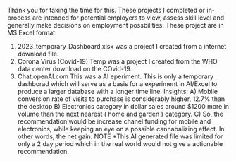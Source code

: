 Thank you for taking the time for this. These projects I completed or in-process are intended for potential employers to view, assess skill level and generally make decisions on employment possbilities. These project are in MS Excel format. 
1) 2023_temporary_Dashboard.xlsx was a project I created from a internet download file. 
2) Corona Virus (Covid-19) Temp was a project I created from the WHO data center download on the COvid-19.
3) Chat.openAI.com This was a AI eperiment. This is only a temporary dashborad which will serve as a basis for a experiment in AI/Excel to produce a larger database with a longer time line. Insights: A) Mobile conversion rate of visits to purchase is considerably higher, 12.7% than the desktop B) Electronics category in dollar sales around $1200 more in volume than the next nearest ( home and garden ) category. C) So, the recommendation would be increase chanel funding for mobile and electronics, while keeping an eye on a possible cannabalizing effect. In other words, the net gain.  NOTE *This AI generated file was limited for only a 2 day period which in the real world would not give a actionable recommendation.    
